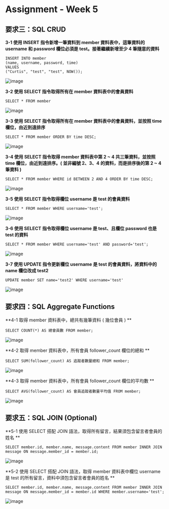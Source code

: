 # Assignment - Week 5

## 要求三：SQL CRUD

**3-1 使用 INSERT 指令新增一筆資料到 member 資料表中，這筆資料的 username 和 password 欄位必須是 test。接著繼續新增至少 4 筆隨意的資料**

~~~mysql
INSERT INTO member
(name, username, password, time)
VALUES
("Curtis", "test", "test", NOW());
~~~
![image](https://user-images.githubusercontent.com/63384830/151683920-407bbfa6-e4ef-43de-978d-14e232ea5e5c.png)

**3-2 使用 SELECT 指令取得所有在 member 資料表中的會員資料**

~~~mysql
SELECT * FROM member
~~~
![image](https://user-images.githubusercontent.com/63384830/151683947-9f399b73-9d4e-4a55-b1d9-ccfadfb0317c.png)

**3-3 使用 SELECT 指令取得所有在 member 資料表中的會員資料，並按照 time 欄位，由近到遠排序**

~~~mysql
SELECT * FROM member ORDER BY time DESC;
~~~
![image](https://user-images.githubusercontent.com/63384830/151683968-40995279-238f-4a36-b3b7-17b2cc4075f2.png)

**3-4 使用 SELECT 指令取得 member 資料表中第 2 ~ 4 共三筆資料，並按照 time 欄位，由近到遠排序。( 並非編號 2、3、4 的資料，而是排序後的第 2 ~ 4 筆資料 )**

~~~mysql
SELECT * FROM member WHERE id BETWEEN 2 AND 4 ORDER BY time DESC;
~~~
![image](https://user-images.githubusercontent.com/63384830/151683984-266a4b5b-2ea4-4283-9800-101b8b8f4903.png)

**3-5 使用 SELECT 指令取得欄位 username 是 test 的會員資料**

~~~mysql
SELECT * FROM member WHERE username='test';
~~~
![image](https://user-images.githubusercontent.com/63384830/151684001-7aea0774-83f5-40c3-8292-2c320d0b1880.png)

**3-6 使用 SELECT 指令取得欄位 username 是 test、且欄位 password 也是 test 的資料**

~~~mysql
SELECT * FROM member WHERE username='test' AND password='test';
~~~
![image](https://user-images.githubusercontent.com/63384830/151684007-a7fb9052-744f-4b85-986d-01476e02f111.png)

**3-7 使用 UPDATE 指令更新欄位 username 是 test 的會員資料，將資料中的 name 欄位改成 test2**

~~~mysql
UPDATE member SET name='test2' WHERE username='test'
~~~
![image](https://user-images.githubusercontent.com/63384830/151684024-3fed8909-d51f-46d0-abeb-fac99cadcf2f.png)

## 要求四：SQL Aggregate Functions

**4-1 取得 member 資料表中，總共有幾筆資料 ( 幾位會員 ) **

~~~mysql
SELECT COUNT(*) AS 總會員數 FROM member;
~~~
![image](https://user-images.githubusercontent.com/63384830/151684362-a429c745-6364-4a86-af82-17e3a375105e.png)

**4-2 取得 member 資料表中，所有會員 follower_count 欄位的總和 **

~~~mysql
SELECT SUM(follower_count) AS 追蹤者數量總和 FROM member;
~~~
![image](https://user-images.githubusercontent.com/63384830/151684380-47b2a473-20cd-469f-b2ea-41517f778ed0.png)

**4-3 取得 member 資料表中，所有會員 follower_count 欄位的平均數 **

~~~mysql
SELECT AVG(follower_count) AS 會員追蹤者數量平均值 FROM member;
~~~
![image](https://user-images.githubusercontent.com/63384830/151684426-4f4e12ea-8e8d-4a1d-89b2-915b0fab3557.png)

## 要求五：SQL JOIN (Optional)

**5-1 使用 SELECT 搭配 JOIN 語法，取得所有留言，結果須包含留言者會員的姓名 **

~~~mysql
SELECT member.id, member.name, message.content FROM member INNER JOIN message ON message.member_id = member.id;
~~~
![image](https://user-images.githubusercontent.com/63384830/151684513-fd4da0c6-aa5e-42e8-b2c7-0f06165bde7d.png)

**5-2 使用 SELECT 搭配 JOIN 語法，取得 member 資料表中欄位 username 是 test 的所有留言，資料中須包含留言者會員的姓名 **

~~~mysql
SELECT member.id, member.name, message.content FROM member INNER JOIN message ON message.member_id = member.id WHERE member.username='test';
~~~
![image](https://user-images.githubusercontent.com/63384830/151684540-2b0b7ea2-a32d-4ed8-812c-cbaaf5b9d7e8.png)


